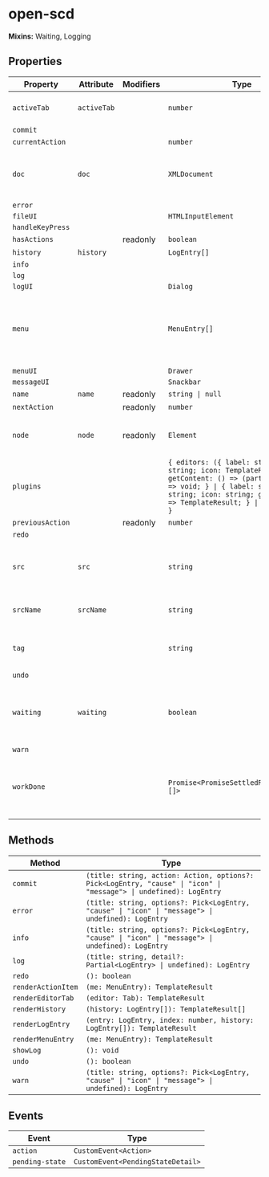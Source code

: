 # open-scd

**Mixins:** Waiting, Logging

## Properties

| Property         | Attribute   | Modifiers | Type                                             | Default                                          | Description                                      |
|------------------|-------------|-----------|--------------------------------------------------|--------------------------------------------------|--------------------------------------------------|
| `activeTab`      | `activeTab` |           | `number`                                         | 0                                                | The currently active editor tab.                 |
| `commit`         |             |           |                                                  |                                                  |                                                  |
| `currentAction`  |             |           | `number`                                         | -1                                               |                                                  |
| `doc`            | `doc`       |           | `XMLDocument`                                    | "emptySCD"                                       | The `XMLDocument` representation of the current file. |
| `error`          |             |           |                                                  |                                                  |                                                  |
| `fileUI`         |             |           | `HTMLInputElement`                               |                                                  |                                                  |
| `handleKeyPress` |             |           |                                                  |                                                  |                                                  |
| `hasActions`     |             | readonly  | `boolean`                                        |                                                  |                                                  |
| `history`        | `history`   |           | `LogEntry[]`                                     | []                                               |                                                  |
| `info`           |             |           |                                                  |                                                  |                                                  |
| `log`            |             |           |                                                  |                                                  |                                                  |
| `logUI`          |             |           | `Dialog`                                         |                                                  |                                                  |
| `menu`           |             |           | `MenuEntry[]`                                    | [{"icon":"folder_open","name":"Open project","startsGroup":true,"actionItem":true},{"icon":"create_new_folder","name":"New project"},{"icon":"snippet_folder","name":"Import IED"},{"icon":"save","name":"Save project"},{"icon":"undo","name":"Undo","hint":"CTRL+Z","startsGroup":true,"actionItem":true,"action":true},{"icon":"redo","name":"Redo","hint":"CTRL+Y","actionItem":true,"action":true},{"icon":"rule_folder","name":"Validate project","startsGroup":true},{"icon":"rule","name":"View log","hint":"CTRL+L","actionItem":true}] |                                                  |
| `menuUI`         |             |           | `Drawer`                                         |                                                  |                                                  |
| `messageUI`      |             |           | `Snackbar`                                       |                                                  |                                                  |
| `name`           | `name`      | readonly  | `string \| null`                                 |                                                  |                                                  |
| `nextAction`     |             | readonly  | `number`                                         |                                                  |                                                  |
| `node`           | `node`      | readonly  | `Element`                                        |                                                  | The `Node` this editor is responsible for editing |
| `plugins`        |             |           | `{ editors: ({ label: string; id: string; icon: TemplateResult; getContent: () => (part: NodePart) => void; } \| { label: string; id: string; icon: string; getContent: () => TemplateResult; } \| { ...; })[]; }` | {"editors":[{"label":"Substation","id":"substation","icon":"zeroLineIcon"},{"label":"Communication","id":"communication","icon":"mediation"},{"label":"Network","id":"network","icon":"networkConfigIcon"},{"label":"IED","id":"ied","icon":"iedIcon"}]} |                                                  |
| `previousAction` |             | readonly  | `number`                                         |                                                  |                                                  |
| `redo`           |             |           |                                                  |                                                  |                                                  |
| `src`            | `src`       |           | `string`                                         |                                                  | The current file's URL. `blob:` URLs are *revoked after parsing*! |
| `srcName`        | `srcName`   |           | `string`                                         | "untitled.scd"                                   | The name of the current file.                    |
| `tag`            |             |           | `string`                                         | "SCL"                                            | The tag name this editor is responsible for editing |
| `undo`           |             |           |                                                  |                                                  |                                                  |
| `waiting`        | `waiting`   |           | `boolean`                                        | false                                            | Whether the editor is currently waiting for some async work. |
| `warn`           |             |           |                                                  |                                                  |                                                  |
| `workDone`       |             |           | `Promise<PromiseSettledResult<string>[]>`        | "Promise.allSettled(this.work)"                  | A promise which resolves once all currently pending work is done. |

## Methods

| Method             | Type                                             |
|--------------------|--------------------------------------------------|
| `commit`           | `(title: string, action: Action, options?: Pick<LogEntry, "cause" \| "icon" \| "message"> \| undefined): LogEntry` |
| `error`            | `(title: string, options?: Pick<LogEntry, "cause" \| "icon" \| "message"> \| undefined): LogEntry` |
| `info`             | `(title: string, options?: Pick<LogEntry, "cause" \| "icon" \| "message"> \| undefined): LogEntry` |
| `log`              | `(title: string, detail?: Partial<LogEntry> \| undefined): LogEntry` |
| `redo`             | `(): boolean`                                    |
| `renderActionItem` | `(me: MenuEntry): TemplateResult`                |
| `renderEditorTab`  | `(editor: Tab): TemplateResult`                  |
| `renderHistory`    | `(history: LogEntry[]): TemplateResult[]`        |
| `renderLogEntry`   | `(entry: LogEntry, index: number, history: LogEntry[]): TemplateResult` |
| `renderMenuEntry`  | `(me: MenuEntry): TemplateResult`                |
| `showLog`          | `(): void`                                       |
| `undo`             | `(): boolean`                                    |
| `warn`             | `(title: string, options?: Pick<LogEntry, "cause" \| "icon" \| "message"> \| undefined): LogEntry` |

## Events

| Event           | Type                              |
|-----------------|-----------------------------------|
| `action`        | `CustomEvent<Action>`             |
| `pending-state` | `CustomEvent<PendingStateDetail>` |
